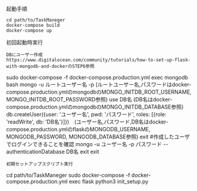 起動手順

```
cd path/to/TaskManeger
docker-compose build
docker-compose up
```

初回起動時実行

```
DBにユーザー作成 
https://www.digitalocean.com/community/tutorials/how-to-set-up-flask-with-mongodb-and-dockerのSTEP6参照
```
sudo docker-compose -f docker-compose.production.yml exec mongodb bash
mongo -u ルートユーザー名 -p (ルートユーザー名,パスワードはdocker-compose.production.ymlのmongodbのMONGO_INITDB_ROOT_USERNAME, MONGO_INITDB_ROOT_PASSWORD参照)
use DB名 (DB名はdocker-compose.production.ymlのmongodbのMONGO_INITDB_DATABASE参照)
db.createUser({user: 'ユーザー名', pwd: 'パスワード', roles: [{role: 'readWrite', db: 'DB名'}]})　(ユーザー名,パスワード,DB名はdocker-compose.production.ymlのflaskのMONGODB_USERNAME, MONGODB_PASSWORD, MONGODB_DATABASE参照)
exit
#作成したユーザでログインできることを確認
mongo -u ユーザー名 -p パスワード --authenticationDatabase DB名
exit
exit
```
初期セットアップスクリプト実行
```
cd path/to/TaskManeger
sudo docker-compose -f docker-compose.production.yml exec flask python3 init_setup.py
```